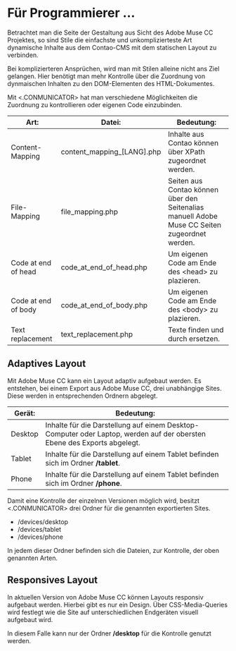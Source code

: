 # Für Programmierer …

Betrachtet man die Seite der Gestaltung aus Sicht des Adobe Muse CC Projektes, so sind Stile die einfachste und unkomplizierteste Art dynamische Inhalte aus dem Contao-CMS mit dem statischen Layout zu verbinden.

Bei komplizierteren Ansprüchen, wird man mit Stilen alleine nicht ans Ziel gelangen. Hier benötigt man mehr Kontrolle über die Zuordnung von dynmaischen Inhalten zu den DOM-Elementen des HTML-Dokumentes.

Mit &lt;.CONMUNICATOR&gt; hat man verschiedene Möglichkeiten die Zuordnung zu kontrollieren oder eigenen Code einzubinden.

| Art: | Datei: | Bedeutung: |
| --- | --- | --- |
| Content-Mapping | content\_mapping\_[LANG].php | Inhalte aus Contao können über XPath zugeordnet werden. |
| File-Mapping | file\_mapping.php | Seiten aus Contao können über den Seitenalias manuell Adobe Muse CC Seiten zugeordnet werden. |
| Code at end of head | code\_at\_end\_of\_head.php | Um eigenen Code am Ende des &lt;head&gt; zu plazieren. |
| Code at end of body | code\_at\_end\_of\_body.php | Um eigenen Code am Ende des &lt;body&gt; zu plazieren. |
| Text replacement | text\_replacement.php | Texte finden und durch  ersetzen. |

## Adaptives Layout

Mit Adobe Muse CC kann ein Layout adaptiv aufgebaut werden. Es entstehen, bei einem Export aus Adobe Muse CC, drei unabhängige Sites. Diese werden in entsprechenden Ordnern abgelegt.

| Gerät: | Bedeutung: |
| --- | --- |
| Desktop | Inhalte für die Darstellung auf einem Desktop-Computer oder Laptop, werden auf der obersten Ebene des Exports abgelegt. |
| Tablet | Inhalte für die Darstellung auf einem Tablet befinden sich im Ordner **\/tablet**. |
| Phone | Inhalte für die Darstellung auf einem Tablet befinden sich im Ordner **\/phone**. |

Damit eine Kontrolle der einzelnen Versionen möglich wird, besitzt &lt;.CONMUNICATOR&gt; drei Ordner für die genannten exportierten Sites.

* \/devices\/desktop
* \/devices\/tablet
* \/devices\/phone

In jedem dieser Ordner befinden sich die Dateien, zur Kontrolle, der oben genannten Arten.

## Responsives Layout

In aktuellen Version von Adobe Muse CC können Layouts responsiv aufgebaut werden. Hierbei gibt es nur ein Design. Über CSS-Media-Queries wird festlegt wie die Site auf unterschiedlichen Endgeräten visuell aufgebaut wird.

In diesem Falle kann nur der Ordner **\/desktop** für die Kontrolle genutzt werden.

